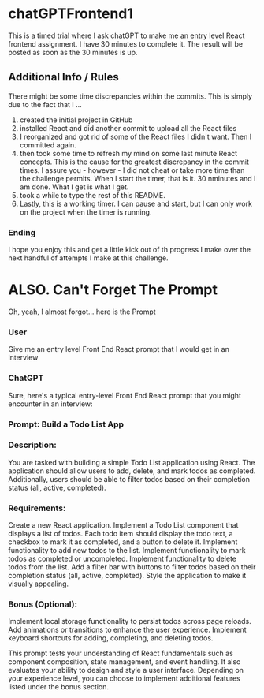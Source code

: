 # chatGPTFrontend1
This is a timed trial where I ask chatGPT to make me an entry level React frontend assignment. I have 30 minutes to complete it. The result will be posted as soon as the 30 minutes is up.

## Additional Info / Rules
There might be some time discrepancies within the commits. This is simply due to the fact that I ...
1) created the initial project in GitHub
2) installed React and did another commit to upload all the React files
3) I reorganized and got rid of some of the React files I didn't want. Then I committed again.
3) then took some time to refresh my mind on some last minute React concepts. This is the cause for the greatest discrepancy in the commit times. I assure you - however - I did not cheat or take more time than the challenge permits. When I start the timer, that is it. 30 nminutes and I am done. What I get is what I get.
4) took a while to type the rest of this README.
5) Lastly, this is a working timer. I can pause and start, but I can only work on the project when the timer is running. 

### Ending
I hope you enjoy this and get a little kick out of th progress I make over the next handful of attempts I make at this challenge.

# ALSO. Can't Forget The Prompt
Oh, yeah, I almost forgot... here is the Prompt

### User
Give me an entry level Front End React prompt that I would get in an interview

### ChatGPT
Sure, here's a typical entry-level Front End React prompt that you might encounter in an interview:

### Prompt: Build a Todo List App

### Description:

You are tasked with building a simple Todo List application using React. The application should allow users to add, delete, and mark todos as completed. Additionally, users should be able to filter todos based on their completion status (all, active, completed).

### Requirements:

Create a new React application.
Implement a Todo List component that displays a list of todos.
Each todo item should display the todo text, a checkbox to mark it as completed, and a button to delete it.
Implement functionality to add new todos to the list.
Implement functionality to mark todos as completed or uncompleted.
Implement functionality to delete todos from the list.
Add a filter bar with buttons to filter todos based on their completion status (all, active, completed).
Style the application to make it visually appealing.

### Bonus (Optional):

Implement local storage functionality to persist todos across page reloads.
Add animations or transitions to enhance the user experience.
Implement keyboard shortcuts for adding, completing, and deleting todos.

This prompt tests your understanding of React fundamentals such as component composition, state management, and event handling. It also evaluates your ability to design and style a user interface. Depending on your experience level, you can choose to implement additional features listed under the bonus section.